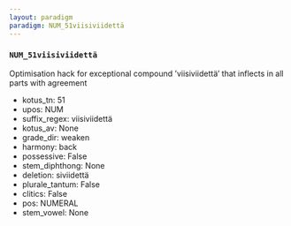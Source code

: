 ```yaml
---
layout: paradigm
paradigm: NUM_51viisiviidettä
---
```

### ` NUM_51viisiviidettä `

Optimisation hack for exceptional compound ’viisiviidettä’ that inflects in all parts with agreement
* kotus_tn: 51
* upos: NUM
* suffix_regex: viisiviidettä
* kotus_av: None
* grade_dir: weaken
* harmony: back
* possessive: False
* stem_diphthong: None
* deletion: siviidettä
* plurale_tantum: False
* clitics: False
* pos: NUMERAL
* stem_vowel: None
